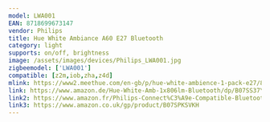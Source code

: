 ```yaml
---
model: LWA001
EAN: 8718699673147
vendor: Philips
title: Hue White Ambiance A60 E27 Bluetooth
category: light
supports: on/off, brightness
image: /assets/images/devices/Philips_LWA001.jpg
zigbeemodel: ['LWA001']
compatible: [z2m,iob,zha,z4d]
mlink: https://www2.meethue.com/en-gb/p/hue-white-ambience-1-pack-e27/8718699673147
link: https://www.amazon.de/Hue-White-Amb-1x806lm-Bluetooth/dp/B07SS37Y3J
link2: https://www.amazon.fr/Philips-Connect%C3%A9e-Compatible-Bluetooth-Fonctionne/dp/B07SS37Y3J
link3: https://www.amazon.co.uk/gp/product/B07SPKSVKH
---
```

